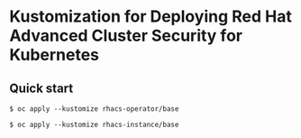 # Kustomization for Deploying Red Hat Advanced Cluster Security for Kubernetes 

## Quick start

```
$ oc apply --kustomize rhacs-operator/base
```

```
$ oc apply --kustomize rhacs-instance/base
```
